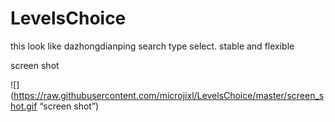 LevelsChoice
============

this look like dazhongdianping search type select.  stable and flexible

screen shot

![](https://raw.githubusercontent.com/microjixl/LevelsChoice/master/screen_shot.gif “screen shot”)
